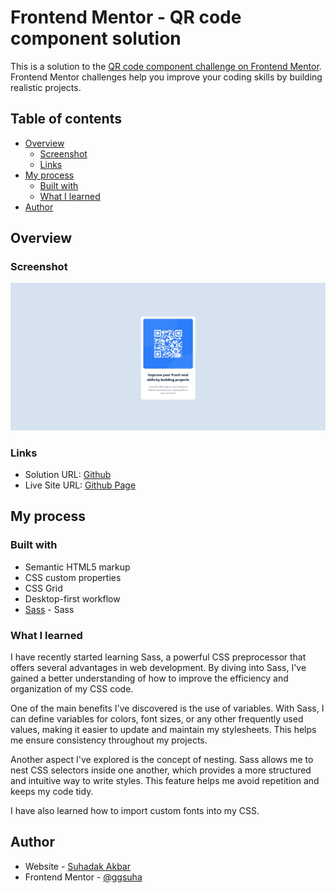 # Frontend Mentor - QR code component solution

This is a solution to the [QR code component challenge on Frontend Mentor](https://www.frontendmentor.io/challenges/qr-code-component-iux_sIO_H). Frontend Mentor challenges help you improve your coding skills by building realistic projects.

## Table of contents

- [Overview](#overview)
  - [Screenshot](#screenshot)
  - [Links](#links)
- [My process](#my-process)
  - [Built with](#built-with)
  - [What I learned](#what-i-learned)
- [Author](#author)

## Overview

### Screenshot

![](./screenshots/main.jpg)

### Links

- Solution URL: [Github](https://github.com/ggsuha/frontendmentor.io/tree/main/qr-code-component-main)
- Live Site URL: [Github Page](https://ggsuha.github.io/frontendmentor.io/qr-code-component-main/)

## My process

### Built with

- Semantic HTML5 markup
- CSS custom properties
- CSS Grid
- Desktop-first workflow
- [Sass](https://sass-lang.com/) - Sass

### What I learned

I have recently started learning Sass, a powerful CSS preprocessor that offers several advantages in web development. By diving into Sass, I've gained a better understanding of how to improve the efficiency and organization of my CSS code.

One of the main benefits I've discovered is the use of variables. With Sass, I can define variables for colors, font sizes, or any other frequently used values, making it easier to update and maintain my stylesheets. This helps me ensure consistency throughout my projects.

Another aspect I've explored is the concept of nesting. Sass allows me to nest CSS selectors inside one another, which provides a more structured and intuitive way to write styles. This feature helps me avoid repetition and keeps my code tidy.

I have also learned how to import custom fonts into my CSS.

## Author

- Website - [Suhadak Akbar](https://suha.my.id)
- Frontend Mentor - [@ggsuha](https://www.frontendmentor.io/profile/ggsuha)
